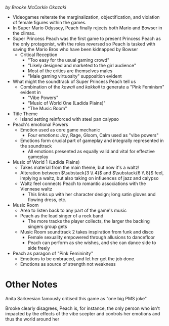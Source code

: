 *by Brooke McCorkle Okazaki*

- Videogames reiterate the marginalization, objectification, and violation of female figures within the games.
- In Super Mario Odyssey, Peach finally rejects both Mario and Bowser in the climax.
- Super Princess Peach was the first game to present Princess Peach as the only protagonist, with the roles reversed so Peach is tasked with saving the Mario Bros who have been kidnapped by Bowser
	- Critical Reception
		- "Too easy for the usual gaming crowd"
		- "Likely designed and marketed to the girl audience"
		- Most of the critics are themselves males
		- "Male gaming virtuosity" supposition evident
- What might the soundtrack of Super Princess Peach tell us
	- Combination of the *kawaii* and *kakkoii* to generate a "Pink Feminism" evident in
		- "Vibe Powers"
		- "Music of World One (Ladida Plains)"
		- "The Music Room"
- Title Theme
	- Island setting reinforced with steel pan calypso
- Peach's emotional Powers
	- Emotion used as core game mechanic
		- Four emotions: Joy, Rage, Gloom, Calm used as "vibe powers"
	- Emotions form crucial part of gameplay and integrally represented in the soundtrack
		- All emotions presented as equally valid and vital for effective gameplay
- Music of World 1 (Ladida Plains)
	- Takes material from the main theme, but now it's a waltz!
	- Alteration between $\substack{3 \\ 4}$ and $\substack{6 \\ 8}$ feel, implying a waltz, but also taking on influences of jazz and calypso
	- Waltz feel connects Peach to romantic associations with the Viennese waltz
		- This links up with her character design; long satin gloves and flowing dress, etc.
- Music Room
	- Area to listen back to any part of the game's music
	- Peach as the lead singer of a rock band
		- The more tracks the player collects, the larger the backing singers group gets
	- Music Room soundtrack 2 takes inspiration from funk and disco
		- Female sexuality empowered through allusions to dancefloor
		- Peach can perform as she wishes, and she can dance side to side freely
- Peach as paragon of "Pink Femininity"
	- Emotions to be embraced, and let her get the job done
	- Emotions as source of strength not weakness

# Other Notes

Anita Sarkeesian famously critised this game as "one big PMS joke"

Brooke clearly disagrees, Peach is, for instance, the only person who isn't impacted by the effects of the vibe scepter and controls her emotions and thus the world around her